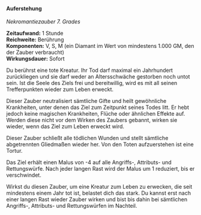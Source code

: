 #### Auferstehung
<!-- markdownlint-disable link-image-reference-definitions -->
<!-- spell-checker:words added amount avoids casting concentration damage different duration emphasis ends english false formula hour halves hours kommagetrennt mechanics minutes reaction ritual same saving school somatic special spell throw true wording wotc -->
<!-- spell-checker:words resurrection -->
[_metadata_:spell_name]:- "Auferstehung"
[_metadata_:spell_name_english]:- "Resurrection"
[_metadata_:spell_school]:- "Nekromantiezauber"
[_metadata_:spell_level]:- "7"
[_metadata_:casting_time_amount]:- "1"
[_metadata_:casting_time_unit]:- "Stunde"
[_metadata_:ritual]:- "false"
[_metadata_:range]:- "Berührung"
[_metadata_:target]:- "eine tote Kreatur, die seit nicht mehr als einem Jahrhundert tot ist und nicht durch Alter gestorben ist"
[_metadata_:components_verbal]:- "true"
[_metadata_:components_somatic]:- "true"
[_metadata_:components_material]:- "true"
[_metadata_:components_material_description]:- "ein Diamant im Wert von mindestens 1.000 GM, den der Zauber verbraucht"
[_metadata_:components_material_cost]:- "1.000 GM"
[_metadata_:concentration]:- "false"
[_metadata_:duration]:- "Unmittelbar"
[_metadata_:compared_to_wotc_srd_5.1]:- "mechanics_same_wording_same"
[_metadata_:compared_to_a5e_srd]:- "mechanics_different_wording_different"
<!-- markdownlint-disable-next-line no-emphasis-as-heading -->
_Nekromantiezauber 7. Grades_

**Zeitaufwand:** 1 Stunde \
**Reichweite:** Berührung \
**Komponenten:** V, S, M (ein Diamant im Wert von mindestens 1.000 GM, den der Zauber verbraucht) \
**Wirkungsdauer:** Sofort

Du berührst eine tote Kreatur.
Ihr Tod darf maximal ein Jahrhundert zurückliegen und sie darf weder an Altersschwäche gestorben noch untot sein.
Ist die Seele des Ziels frei und bereitwillig, wird es mit all seinen Trefferpunkten wieder zum Leben erweckt.

Dieser Zauber neutralisiert sämtliche Gifte und heilt gewöhnliche Krankheiten, unter denen das Ziel zum Zeitpunkt seines Todes litt.
Er hebt jedoch keine magischen Krankheiten, Flüche oder ähnlichen Effekte auf.
Werden diese nicht vor dem Wirken des Zaubers gebannt, wirken sie wieder, wenn das Ziel zum Leben erweckt wird.

Dieser Zauber schließt alle tödlichen Wunden und stellt sämtliche abgetrennten Gliedmaßen wieder her.
Von den Toten aufzuerstehen ist eine Tortur.

Das Ziel erhält einen Malus von -4 auf alle Angriffs-, Attributs- und Rettungswürfe. Nach jeder langen Rast wird der Malus um 1 reduziert, bis er verschwindet.

Wirkst du diesen Zauber, um eine Kreatur zum Leben zu erwecken, die seit mindestens einem Jahr tot ist, belastet dich das stark.
Du kannst erst nach einer langen Rast wieder Zauber wirken und bist bis dahin bei sämtlichen Angriffs-, Attributs- und Rettungswürfen im Nachteil.
